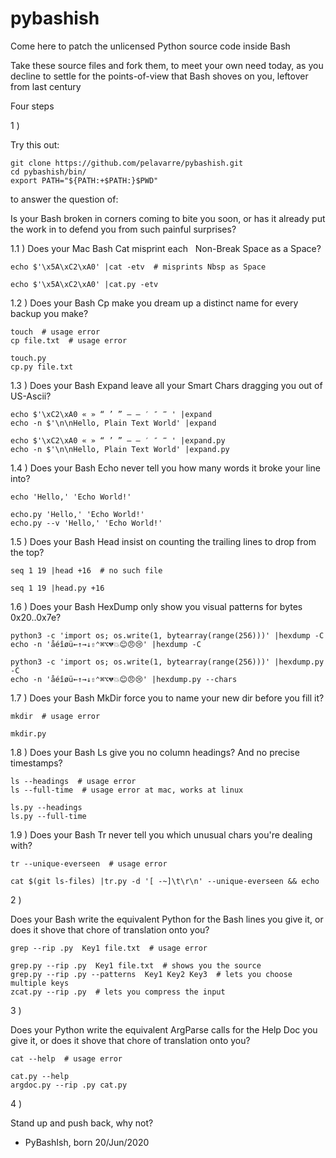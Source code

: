 # pybashish

Come here to patch the unlicensed Python source code inside Bash

Take these source files and fork them, to meet your own need today, as you decline to
settle for the points-of-view that Bash shoves on you, leftover from last century

Four steps

1 )

Try this out:

    git clone https://github.com/pelavarre/pybashish.git
    cd pybashish/bin/
    export PATH="${PATH:+$PATH:}$PWD"

to answer the question of:

Is your Bash broken in corners coming to bite you soon, or
has it already put the work in to defend you from such painful surprises?

1.1 ) Does your Mac Bash Cat misprint each &nbsp; Non-Break Space as a Space?

    echo $'\x5A\xC2\xA0' |cat -etv  # misprints Nbsp as Space

    echo $'\x5A\xC2\xA0' |cat.py -etv

1.2 ) Does your Bash Cp make you dream up a distinct name for every backup you make?

    touch  # usage error
    cp file.txt  # usage error

    touch.py
    cp.py file.txt

1.3 ) Does your Bash Expand leave all your Smart Chars dragging you out of US-Ascii?

    echo $'\xC2\xA0 « » “ ’ ” – — ′ ″ ‴ ' |expand
    echo -n $'\n\nHello, Plain Text World' |expand

    echo $'\xC2\xA0 « » “ ’ ” – — ′ ″ ‴ ' |expand.py
    echo -n $'\n\nHello, Plain Text World' |expand.py

1.4 ) Does your Bash Echo never tell you how many words it broke your line into?

    echo 'Hello,' 'Echo World!'

    echo.py 'Hello,' 'Echo World!'
    echo.py --v 'Hello,' 'Echo World!'

1.5 ) Does your Bash Head insist on counting the trailing lines to drop from the top?

    seq 1 19 |head +16  # no such file

    seq 1 19 |head.py +16

1.6 ) Does your Bash HexDump only show you visual patterns for bytes 0x20..0x7e?

    python3 -c 'import os; os.write(1, bytearray(range(256)))' |hexdump -C
    echo -n 'åéîøü←↑→↓⇧⌃⌘⌥💔💥😊😠😢' |hexdump -C

    python3 -c 'import os; os.write(1, bytearray(range(256)))' |hexdump.py -C
    echo -n 'åéîøü←↑→↓⇧⌃⌘⌥💔💥😊😠😢' |hexdump.py --chars

1.7 ) Does your Bash MkDir force you to name your new dir before you fill it?

    mkdir  # usage error

    mkdir.py

1.8 ) Does your Bash Ls give you no column headings? And no precise timestamps?

    ls --headings  # usage error
    ls --full-time  # usage error at mac, works at linux

    ls.py --headings
    ls.py --full-time

1.9 ) Does your Bash Tr never tell you which unusual chars you're dealing with?

    tr --unique-everseen  # usage error

    cat $(git ls-files) |tr.py -d '[ -~]\t\r\n' --unique-everseen && echo

2 )

Does your Bash write the equivalent Python for the Bash lines you give it, or does it
shove that chore of translation onto you?

    grep --rip .py  Key1 file.txt  # usage error

    grep.py --rip .py  Key1 file.txt  # shows you the source
    grep.py --rip .py --patterns  Key1 Key2 Key3  # lets you choose multiple keys
    zcat.py --rip .py  # lets you compress the input

3 )

Does your Python write the equivalent ArgParse calls for the Help Doc you give it, or
does it shove that chore of translation onto you?

    cat --help  # usage error

    cat.py --help
    argdoc.py --rip .py cat.py

4 )

Stand up and push back, why not?

- PyBashIsh, born 20/Jun/2020
